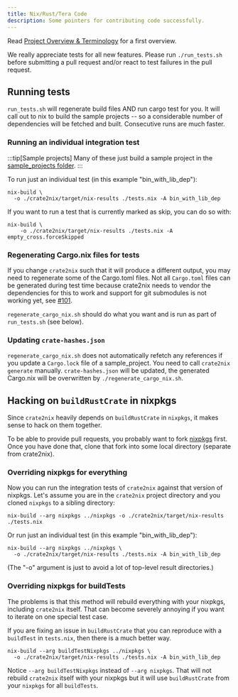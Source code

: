 ```yaml
---
title: Nix/Rust/Tera Code
description: Some pointers for contributing code successfully.
---
```


Read [Project Overview & Terminology](/crate2nix/70_design/10_structure_and_phases/)
for a first overview.

We really appreciate tests for all new features. Please run `./run_tests.sh`
before submitting a pull request and/or react to test failures in the pull
request.

## Running tests

`run_tests.sh` will regenerate build files AND run cargo test for you. It will
call out to nix to build the sample projects -- so a considerable number of
dependencies will be fetched and built. Consecutive runs are much faster.

### Running an individual integration test

:::tip[Sample projects]
Many of these just build a sample project in the
[sample_projects folder](https://github.com/nix-community/crate2nix/tree/master/sample_projects).
:::

To run just an individual test (in this example "bin_with_lib_dep"):

```shell
nix-build \
  -o ./crate2nix/target/nix-results ./tests.nix -A bin_with_lib_dep
```

If you want to run a test that is currently marked as skip, you can do so
with:

```shell
nix-build \
    -o ./crate2nix/target/nix-results ./tests.nix -A empty_cross.forceSkipped
```

### Regenerating Cargo.nix files for tests

If you change `crate2nix` such that it will produce a different output, you may
need to regenerate some of the Cargo.toml files. Not all `Cargo.toml` files can
be generated during test time because crate2nix needs to vendor the dependencies
for this to work and support for git submodules is not working yet, see
[#101](https://github.com/nix-community/crate2nix/issues/101).

`regenerate_cargo_nix.sh` should do what you want and is run as part of
`run_tests.sh` (see below).

### Updating `crate-hashes.json`

`regenerate_cargo_nix.sh` does not automatically refetch any references
if you update a `Cargo.lock` file of a sample_project. You need
to call `crate2nix generate` manually. `crate-hashes.json` will be updated,
the generated Cargo.nix will be overwritten by `./regenerate_cargo_nix.sh`.

## Hacking on `buildRustCrate` in nixpkgs

Since `crate2nix` heavily depends on `buildRustCrate` in `nixpkgs`, it makes
sense to hack on them together.

To be able to provide pull requests, you probably want to fork
[nixpkgs](https://github.com/NixOS/nixpkgs) first. Once you have done that,
clone that fork into some local directory (separate from crate2nix).

### Overriding nixpkgs for everything

Now you can run the integration tests of `crate2nix` against that version of
nixpkgs. Let's assume you are in the `crate2nix` project directory and you
cloned `nixpkgs` to a sibling directory:

```shell
nix-build --arg nixpkgs ../nixpkgs -o ./crate2nix/target/nix-results ./tests.nix
```

Or run just an individual test (in this example "bin_with_lib_dep"):

```shell
nix-build --arg nixpkgs ../nixpkgs \
  -o ./crate2nix/target/nix-results ./tests.nix -A bin_with_lib_dep
```

(The "-o" argument is just to avoid a lot of top-level result directories.)

### Overriding nixpkgs for buildTests

The problems is that this method will rebuild everything with your nixpkgs,
including `crate2nix` itself. That can become severely annoying if you want
to iterate on one special test case.

If you are fixing an issue in `buildRustCrate` that you can reproduce with a
`buildTest` in `tests.nix`, then there is a much better way.

```shell
nix-build --arg buildTestNixpkgs ../nixpkgs \
  -o ./crate2nix/target/nix-results ./tests.nix -A bin_with_lib_dep
```

Notice `--arg buildTestNixpkgs` instead of `--arg nixpkgs`. That will not
rebuild `crate2nix` itself with your nixpkgs but it will use `buildRustCrate`
from your `nixpkgs` for all `buildTests`.
